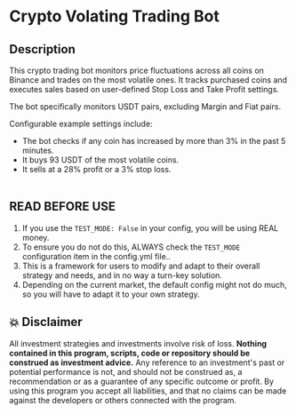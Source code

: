# Crypto Volating Trading Bot

## Description
This crypto trading bot monitors price fluctuations across all coins on Binance and trades on the most volatile ones. It tracks purchased coins and executes sales based on user-defined Stop Loss and Take Profit settings.

The bot specifically monitors USDT pairs, excluding Margin and Fiat pairs.

Configurable example settings include:

- The bot checks if any coin has increased by more than 3% in the past 5 minutes.
- It buys 93 USDT of the most volatile coins.
- It sells at a 28% profit or a 3% stop loss.
<br><br>

## READ BEFORE USE
1. If you use the `TEST_MODE: False` in your config, you will be using REAL money.
2. To ensure you do not do this, ALWAYS check the `TEST_MODE` configuration item in the config.yml file..
3. This is a framework for users to modify and adapt to their overall strategy and needs, and in no way a turn-key solution.
4. Depending on the current market, the default config might not do much, so you will have to adapt it to your own strategy.

## 💥 Disclaimer

All investment strategies and investments involve risk of loss. 
**Nothing contained in this program, scripts, code or repository should be construed as investment advice.**
Any reference to an investment's past or potential performance is not, 
and should not be construed as, a recommendation or as a guarantee of any specific outcome or profit.
By using this program you accept all liabilities, and that no claims can be made against the developers or others connected with the program.
